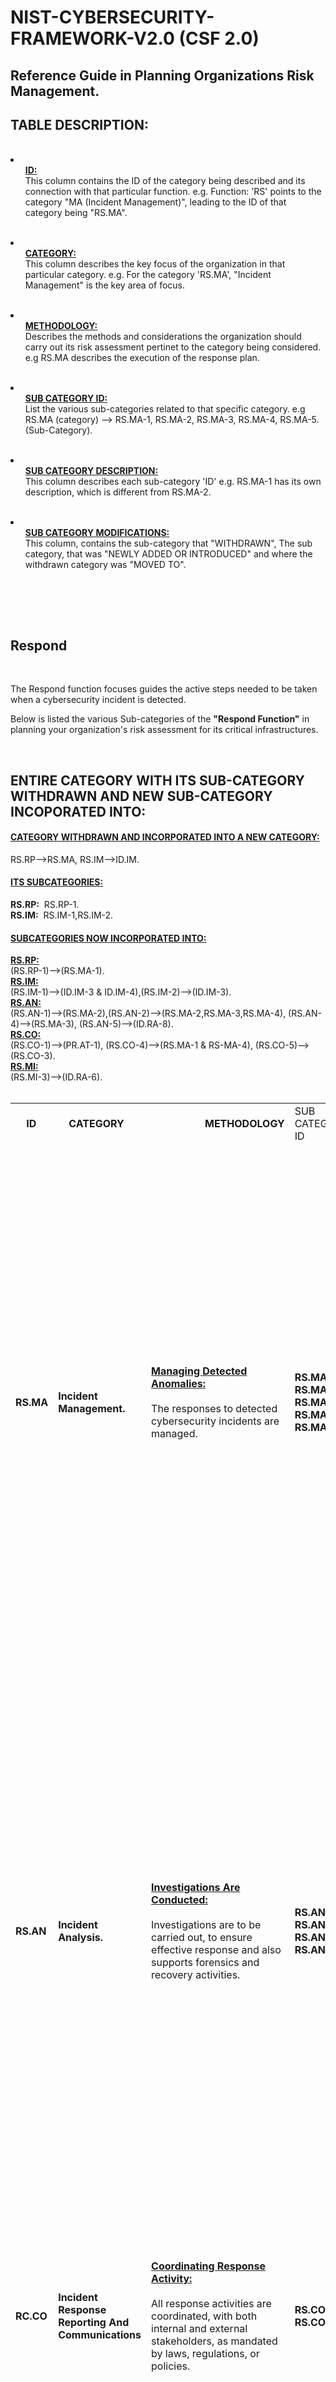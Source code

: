  # NIST-CYBERSECURITY-FRAMEWORK-V2.0 (CSF 2.0)

<h2>Reference Guide in Planning Organizations Risk Management.</h2>

<h2>TABLE DESCRIPTION:</h2>
<br>
 
<li><ul><strong><ins>ID:</ins></strong><br>This column contains the ID of the category being described and its connection with that particular function. e.g. Function:&nbsp;'RS' points to the category "MA (Incident Management)", leading to the ID of that category being "RS.MA".</ul></li><br>

<li><ul><strong><ins>CATEGORY:</ins></strong><br>This column describes the key focus of the organization in that particular category. e.g. For the category 'RS.MA', "Incident Management"  is the key area of focus.</ul></li><br> 

<li><ul><strong><ins>METHODOLOGY:</ins></strong><br>Describes the methods and considerations the organization should carry out its risk assessment pertinet to the category being considered. e.g RS.MA describes the execution of the response plan.</ul></li><br>

<li><ul><strong><ins>SUB CATEGORY ID:</ins></strong><br>List the various sub-categories related to that specific category. e.g RS.MA (category) --> RS.MA-1, RS.MA-2, RS.MA-3, RS.MA-4, RS.MA-5.(Sub-Category).</ul></li><br>

<li><ul><strong><ins>SUB CATEGORY DESCRIPTION:</ins></strong><br>This column describes each sub-category 'ID' e.g. RS.MA-1 has its own description, which is different from RS.MA-2.</ul></li><br>

<li><ul><strong><ins>SUB CATEGORY MODIFICATIONS:</ins></strong><br>This column, contains the sub-category that "WITHDRAWN", The sub category, that was "NEWLY ADDED OR INTRODUCED" and where the withdrawn category was "MOVED TO".</ul></li><br>




<br><br>



<h2>Respond</h2>


<br>

The Respond function focuses guides the active steps needed to be taken  when a cybersecurity incident is detected.<br>

Below is listed the various Sub-categories of the <strong>"Respond Function"</strong> in planning your organization's risk assessment for its critical infrastructures. 

<br>

<h2>ENTIRE CATEGORY WITH ITS SUB-CATEGORY WITHDRAWN AND NEW SUB-CATEGORY INCOPORATED INTO:</h2>
<ins><h4>CATEGORY WITHDRAWN AND INCORPORATED INTO A NEW CATEGORY:</h4></ins>
RS.RP-->RS.MA, RS.IM-->ID.IM.
<br>
<ins><h4>ITS SUBCATEGORIES:</h4></ins>
<strong>RS.RP:</strong>&nbsp; RS.RP-1.
<br>
<strong>RS.IM:</strong>&nbsp; RS.IM-1,RS.IM-2.
<br>
<ins><h4>SUBCATEGORIES NOW INCORPORATED INTO:</h4></ins>
<ins><strong>RS.RP:</strong></ins> 
<br>
(RS.RP-1)-->(RS.MA-1).
<br>
<ins><strong>RS.IM:</strong></ins>
<br>
(RS.IM-1)-->(ID.IM-3 & ID.IM-4),(RS.IM-2)-->(ID.IM-3).
<br>
<ins><strong>RS.AN:</strong></ins>
<br>
(RS.AN-1)-->(RS.MA-2),(RS.AN-2)-->(RS.MA-2,RS.MA-3,RS.MA-4), (RS.AN-4)-->(RS.MA-3), (RS.AN-5)-->(ID.RA-8).
<br>
<ins><strong>RS.CO:</strong></ins>
<br>
(RS.CO-1)-->(PR.AT-1), (RS.CO-4)-->(RS.MA-1 & RS-MA-4), (RS.CO-5)-->(RS.CO-3).
<br>
<ins><strong>RS.MI:</strong></ins>
<br>
(RS.MI-3)-->(ID.RA-6).
<br>
<br>

<table>
<tr>
<td><strong>&nbsp;&nbsp;&nbsp;&nbsp;ID</strong></td><td><strong>&nbsp;&nbsp;&nbsp;&nbsp;CATEGORY</strong></td><td><strong>&nbsp;&nbsp;&nbsp;&nbsp;&nbsp;&nbsp;&nbsp;&nbsp;&nbsp;&nbsp;&nbsp;&nbsp;&nbsp;&nbsp;&nbsp;&nbsp;&nbsp;&nbsp;&nbsp;&nbsp;METHODOLOGY</strong></td><td>SUB CATEGORY ID</td><td><strong>&nbsp;&nbsp;&nbsp;&nbsp;&nbsp;&nbsp;&nbsp;SUB CATEGORY &nbsp;&nbsp;&nbsp;&nbsp;&nbsp;&nbsp;&nbsp;DESCRIPTION</strong></td><td><strong>&nbsp;&nbsp;&nbsp;&nbsp;SUB CATEGORY MODIFICATIONS</strong></td>
</tr>
<tr>
<tr>
</tr>

   
<!-- Here the RS.MA Begins.-->
<tr>
<td><strong>RS.MA</strong></td><td><strong>Incident Management.</strong></td>

<td><ins><strong>Managing Detected Anomalies:</strong></ins>
<br><br>
The responses to detected cybersecurity incidents are managed. 
</td>   
<td><strong>RS.MA-1, RS.MA-2, RS.MA-3, RS.MA-4, RS.MA-5.</strong></td>

<td>
  <br><ins><strong>RS.MA-1:</strong></ins><br><br>The incident response plan are executed, and also coordinated with relevant third parties once an incident is declared.</strong><br><br>
 <ins><strong>RS.MA-2:</strong></ins><br><br>All reports pertaining the incidence are triaged and validated.<br><br>
 <ins><strong>RS.MA-3:</strong></ins><br><br>Categorising and prioritising all incidents.<br><br>
 <ins><strong>RS.MA-4:</strong></ins><br><br>All incidents are escalated or elevated as necessary.<br><br>
 <ins><strong>RS.MA-5:</strong></ins><br><br>The criteria for initiating incident recovery are applied.<br> <br>
 <br>
 </td>

<td><ins><strong>WITHDRAWN</strong></ins><br>(N/A).<br><br>
<ins><strong>NEWLY ADDED</strong></ins><br>(N/A).<br><br>
<ins><strong>MOVED TO</strong></ins><br>(N/A).
</td>
</tr>


<!-- Here the RS.MA Ends.-->





<!-- Here the RS.AN Begins Here.-->
<tr>
<td><strong>RS.AN</strong></td><td><strong>Incident Analysis.</strong></td>

<td><ins><strong>Investigations Are Conducted:</strong></ins>
<br><br>
Investigations are to be carried out, to ensure effective response and also supports forensics and recovery activities.
</td>   
<td><strong>RS.AN-3, RS.AN-6, RS.AN-7, RS.AN-8.</strong></td>

<td>
 <br><ins><strong>RS.AN-3:</strong></ins><br><br>Analysis are carried out, to establish what has taken place during an incident and the root cause of the incident.</strong><br><br>
 <ins><strong>RS.AN-6:</strong></ins><br><br>Actions performed during the investigation are to be recorded, the integrity of the record and every proven facts are to be preserved.</strong><br><br>
 <ins><strong>RS.AN-7:</strong></ins><br><br>Incident data and metadata are to be collected, and their integrity and every proven facts are to be preserved.</strong><br><br>
   <ins><strong>RS.AN-8:</strong></ins><br><br>The magnitude of an incident that has occured are to be estimated and validated.</strong><br><br>
 <br>
</td>


<td><ins><strong>WITHDRAWN</strong></ins><br>RS.AN-1, RS.AN-2, RS.AN-4.<br><br>
<ins><strong>NEWLY ADDED</strong></ins><br>RS.AN-6, RS.AN-7, RS.AN-8.<br><br>
<ins><strong>MOVED TO</strong></ins><br><br>Read Top of Page<br>
SUBCATEGORIES NOW INCORPORATED INTO. 
</td>
</tr>


<!-- Here the RS.AN Ends.-->






<!-- Here the RC.CO Begins Here.-->
<tr>
<td><strong>RC.CO</strong></td><td><strong>Incident Response Reporting And Communications</strong></td>

<td><ins><strong>Coordinating Response Activity:</strong></ins>
<br><br>
All response activities are coordinated, with both internal and external stakeholders, as mandated by laws, regulations, or policies.
</td>   
<td><strong>RS.CO-2, RS.CO-3.</strong></td>

<td>
  <br><ins><strong>RS.CO-2:</strong></ins><br><br>Internal and External stakeholders are to be informed of incidents.</strong><br><br>
 <ins><strong>RS.CO-3:</strong></ins><br><br>Informations are to be shared with the appropriate internal and external stakeholders.</strong><br><br>
 </td>

<td><ins><strong>WITHDRAWN</strong></ins><br>RS.CO-1,RS.CO-4, RS.CO-5<br><br>
<ins><strong>NEWLY ADDED</strong></ins><br>(N/A)<br><br>
<ins><strong>MOVED TO</strong></ins><br>Read Top of Page<br>
SUBCATEGORIES NOW INCORPORATED INTO. 
</td>
</tr>


<!-- Here the RC.CO Ends.-->






<!-- Here the RS.MI Begins Here.-->
<tr>
<td><strong>RS.MI</strong></td><td><strong>Incident Mitigation.</strong></td>

<td><ins><strong>Steps Taken To Remediate and Eradicate:</strong></ins>
<br><br>
Response activities are carried out to curb the expansion of an incident attack, and mitigate its effects. 
</td>   
<td><strong>RS.MI-1, RS.MI-2.</strong></td>

<td>
  <br><ins><strong>RS.MI-1:</strong></ins><br><br>Incident are contained in a properly manner.</strong><br><br>
 <ins><strong>RS.MI-2:</strong></ins><br><br>Incidents are mitigated (eradicated).</strong><br><br>
 </td>

<td><ins><strong>WITHDRAWN</strong></ins><br>RS.MI-3<br><br>
<ins><strong>NEWLY ADDED</strong></ins><br>(N/A)<br><br>
<ins><strong>MOVED TO</strong></ins><br>ID.RA-6
</td>
</tr>


<!-- Here the RS.MI Ends.-->













</table>
